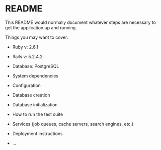 # README

This README would normally document whatever steps are necessary to get the
application up and running.

Things you may want to cover:

* Ruby v: 2.6.1
* Rails v: 5.2.4.2
* Database: PostgreSQL

* System dependencies

* Configuration

* Database creation

* Database initialization

* How to run the test suite

* Services (job queues, cache servers, search engines, etc.)

* Deployment instructions

* ...
